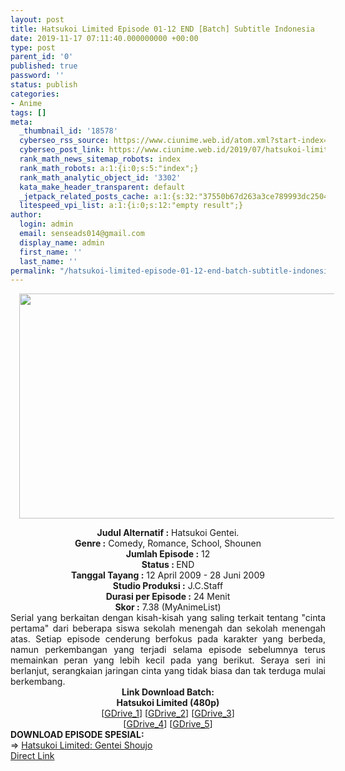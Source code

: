 ```yaml
---
layout: post
title: Hatsukoi Limited Episode 01-12 END [Batch] Subtitle Indonesia
date: 2019-11-17 07:11:40.000000000 +00:00
type: post
parent_id: '0'
published: true
password: ''
status: publish
categories:
- Anime
tags: []
meta:
  _thumbnail_id: '18578'
  cyberseo_rss_source: https://www.ciunime.web.id/atom.xml?start-index=1951&max-results=150
  cyberseo_post_link: https://www.ciunime.web.id/2019/07/hatsukoi-limited-episode-01-12-end.html
  rank_math_news_sitemap_robots: index
  rank_math_robots: a:1:{i:0;s:5:"index";}
  rank_math_analytic_object_id: '3302'
  kata_make_header_transparent: default
  _jetpack_related_posts_cache: a:1:{s:32:"37550b67d263a3ce789993dc25046c5f";a:2:{s:7:"expires";i:1652363868;s:7:"payload";a:0:{}}}
  litespeed_vpi_list: a:1:{i:0;s:12:"empty result";}
author:
  login: admin
  email: senseads014@gmail.com
  display_name: admin
  first_name: ''
  last_name: ''
permalink: "/hatsukoi-limited-episode-01-12-end-batch-subtitle-indonesia/"
---
```

<div class="separator" style="clear: both; text-align: center;"><a href="https://1.bp.blogspot.com/-h3SmYhfBKY8/XRsx00DDZrI/AAAAAAAAaqI/nG6quwaVrN4mPO4lfseYMATwxMeQ0CZ5QCLcBGAs/s1600/Hatsukoi%2BLimited.jpg" imageanchor="1" style="margin-left: 1em; margin-right: 1em;"><img border="0" data-original-height="720" data-original-width="1280" height="360" src="{{ site.baseurl }}/assets/2019/11/Hatsukoi%2BLimited.jpg" width="640" /></a></div>
<p>
<div style="text-align: center;"><b>Judul</b><b><b> Alternatif</b> :</b> Hatsukoi Gentei.</div>
<div style="text-align: center;"><b><b>Genre :</b></b> Comedy, Romance, School, Shounen</div>
<div style="text-align: center;"><b>Jumlah Episode :</b> 12<br /><b>Status :&nbsp;</b>END<br /><b>Tanggal Tayang :</b> 12 April 2009 - 28 Juni 2009<br /><b>Studio Produksi :</b> J.C.Staff<br /><b>Durasi per Episode :</b> 24 Menit</div>
<div style="text-align: center;"><b>Skor :</b> 7.38 (MyAnimeList)</div>
<div style="text-align: center;"></div>
<div style="text-align: justify;">Serial yang berkaitan dengan kisah-kisah yang saling terkait tentang "cinta pertama" dari beberapa siswa sekolah menengah dan sekolah menengah atas. Setiap episode cenderung berfokus pada karakter yang berbeda, namun perkembangan yang terjadi selama episode sebelumnya terus memainkan peran yang lebih kecil pada yang berikut. Seraya seri ini berlanjut, serangkaian jaringan cinta yang tidak biasa dan tak terduga mulai berkembang.</div>
<div style="text-align: justify;"></div>
<div style="text-align: justify;"></div>
<div style="text-align: center;"><b>Link Download Batch:</b></div>
<div style="text-align: center;">
<div style="text-align: center;">
<div style="text-align: center;"><b>Hatsukoi Limited (480p)</b></div>
</div>
</div>
<div style="text-align: center;">[<a href="https://drive.google.com/uc?id=1JQO5XkXcMxba5_ZokcGv6CpxdFWll6nx" target="_blank" rel="noopener">GDrive_1</a>] [<a href="https://drive.google.com/uc?id=1LXMyd6UwCwpjynVOcFK021a93OLXd2xP" target="_blank" rel="noopener">GDrive_2</a>] [<a href="https://drive.google.com/uc?id=1QiNg4c-LbKxKDA3IJk6CwiyqRCeUORV-" target="_blank" rel="noopener">GDrive_3</a>]<br />[<a href="https://drive.google.com/uc?id=1y2Swsc5orIDnt_ytGVkbp9aseMnuBBHJ" target="_blank" rel="noopener">GDrive_4</a>] [<a href="https://drive.google.com/uc?export=download&amp;id=0B-HDekvs_gfBYm5PdnBwVHZZRGM" target="_blank" rel="noopener">GDrive_5</a>]
<div style="text-align: left;"></div>
<div style="text-align: left;"></div>
<div style="text-align: left;"><b>DOWNLOAD EPISODE SPESIAL:</b></div>
<div style="text-align: left;"></div>
<div style="text-align: left;">=&gt;&nbsp;<a href="https://www.ciunime.web.id/2019/08/hatsukoi-limited-gentei-shoujo-episode.html" target="_blank" rel="noopener">Hatsukoi Limited: Gentei Shoujo</a></div>
<div style="text-align: left;"></div>
</div>
<link rel="stylesheet" href="https://cdnjs.cloudflare.com/ajax/libs/font-awesome/4.7.0/css/font-awesome.min.css" />
<div class="divbtn"> <a href="https://handymansurrender.com/fihup8buzv?key=94550f7ce39444073321dde3b8782f97" class="btn"><i class="fa fa-download"></i> Direct Link</a> </div>
